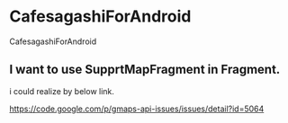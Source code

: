 # CafesagashiForAndroid
CafesagashiForAndroid

## I want to use SupprtMapFragment in Fragment.
i could realize by below link.

https://code.google.com/p/gmaps-api-issues/issues/detail?id=5064

